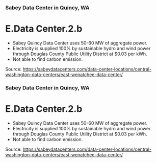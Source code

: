### Sabey Data Center in Quincy, WA ###

# E.Data Center.2.b #

* Sabey Quincy Data Center uses 50-60 MW of aggregate power.
* Electricity is supplied 100% by sustainable hydro and wind power 
  through Douglas County Public Utility District at $0.03 per kWh.
* Not able to find carbon emission. 

Source: <https://sabeydatacenters.com/data-center-locations/central-washington-data-centers/east-wenatchee-data-center/>


### Sabey Data Center in Quincy, WA ###

# E.Data Center.2.b #

* Sabey Quincy Data Center uses 50-60 MW of aggregate power.
* Electricity is supplied 100% by sustainable hydro and wind power 
  through Douglas County Public Utility District at $0.03 per kWh.
* Not able to find carbon emission. 

Source: <https://sabeydatacenters.com/data-center-locations/central-washington-data-centers/east-wenatchee-data-center/>